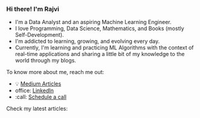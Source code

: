 ### Hi there! I'm Rajvi


- I'm a Data Analyst and an aspiring Machine Learning Engineer.
- I love Programming, Data Science, Mathematics, and Books (mostly Self-Development).
- I'm addicted to learning, growing, and evolving every day. 
- Currently, I'm learning and practicing ML Algorithms with the context of real-time applications and sharing a little bit of my knowledge to the world through my blogs.

To know more about me, reach me out: 
- :bulb: [Medium Articles](https://medium.com/@rajviishah)
- office: [LinkedIn](https://www.linkedin.com/in/rajviishah/)
- :call: [Schedule a call](https://calendly.com/rajvishah/quick-chat-with-rajvi)

Check my latest articles: 




